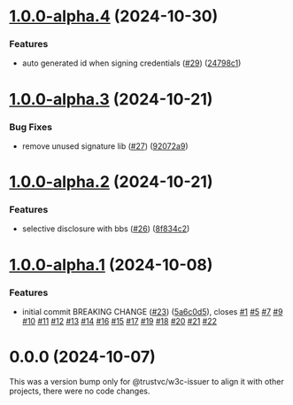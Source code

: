 # [1.0.0-alpha.4](https://github.com/TrustVC/w3c/compare/@trustvc/w3c-issuer@1.0.0-alpha.3...@trustvc/w3c-issuer@1.0.0-alpha.4) (2024-10-30)


### Features

* auto generated id when signing credentials ([#29](https://github.com/TrustVC/w3c/issues/29)) ([24798c1](https://github.com/TrustVC/w3c/commit/24798c1b1aa009f928792e5cde446f54fedc41e2))

# [1.0.0-alpha.3](https://github.com/TrustVC/w3c/compare/@trustvc/w3c-issuer@1.0.0-alpha.2...@trustvc/w3c-issuer@1.0.0-alpha.3) (2024-10-21)


### Bug Fixes

* remove unused signature lib ([#27](https://github.com/TrustVC/w3c/issues/27)) ([92072a9](https://github.com/TrustVC/w3c/commit/92072a999b8e003666833ecc7090b9388d6550c6))

# [1.0.0-alpha.2](https://github.com/TrustVC/w3c/compare/@trustvc/w3c-issuer@1.0.0-alpha.1...@trustvc/w3c-issuer@1.0.0-alpha.2) (2024-10-21)


### Features

* selective disclosure with bbs ([#26](https://github.com/TrustVC/w3c/issues/26)) ([8f834c2](https://github.com/TrustVC/w3c/commit/8f834c28ee3151ce20c8e0265ff8c73beae8cfd3))

# [1.0.0-alpha.1](https://github.com/TrustVC/w3c/compare/@trustvc/w3c-issuer@0.0.0...@trustvc/w3c-issuer@1.0.0-alpha.1) (2024-10-08)


### Features

* initial commit BREAKING CHANGE ([#23](https://github.com/TrustVC/w3c/issues/23)) ([5a6c0d5](https://github.com/TrustVC/w3c/commit/5a6c0d5fd2e0733803fa669d85faf8c6aa4410ad)), closes [#1](https://github.com/TrustVC/w3c/issues/1) [#5](https://github.com/TrustVC/w3c/issues/5) [#7](https://github.com/TrustVC/w3c/issues/7) [#9](https://github.com/TrustVC/w3c/issues/9) [#10](https://github.com/TrustVC/w3c/issues/10) [#11](https://github.com/TrustVC/w3c/issues/11) [#12](https://github.com/TrustVC/w3c/issues/12) [#13](https://github.com/TrustVC/w3c/issues/13) [#14](https://github.com/TrustVC/w3c/issues/14) [#16](https://github.com/TrustVC/w3c/issues/16) [#15](https://github.com/TrustVC/w3c/issues/15) [#17](https://github.com/TrustVC/w3c/issues/17) [#19](https://github.com/TrustVC/w3c/issues/19) [#18](https://github.com/TrustVC/w3c/issues/18) [#20](https://github.com/TrustVC/w3c/issues/20) [#21](https://github.com/TrustVC/w3c/issues/21) [#22](https://github.com/TrustVC/w3c/issues/22)

# 0.0.0 (2024-10-07)

This was a version bump only for @trustvc/w3c-issuer to align it with other projects, there were no code changes.
